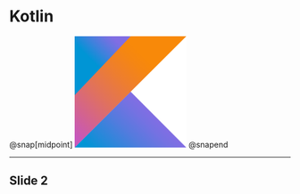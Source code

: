 # Kotlin

@snap[midpoint]
<img src="presentation/assets/logo.png" width="200" height="200" alt="Kotlin logo"/>
@snapend

---
## Slide 2